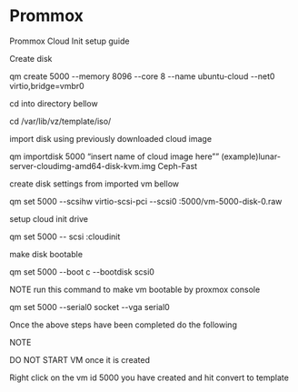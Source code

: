 # Prommox
Prommox
Cloud Init  setup guide 

Create disk 

qm create 5000 --memory 8096 --core 8 --name ubuntu-cloud --net0 virtio,bridge=vmbr0 

 

cd into directory bellow 

cd /var/lib/vz/template/iso/ 

 

import disk using previously downloaded cloud image 

qm importdisk 5000 “insert name of cloud image here”” (example)lunar-server-cloudimg-amd64-disk-kvm.img Ceph-Fast 

 

create disk settings from imported vm bellow 

qm set 5000 --scsihw virtio-scsi-pci --scsi0 <Ceph-Fast>:5000/vm-5000-disk-0.raw 

 

setup cloud init drive  

qm set 5000 -- scsi <Ceph-Fast>:cloudinit 

 

make disk bootable 

qm set 5000 --boot c --bootdisk scsi0 

 

NOTE run this command to make vm bootable by proxmox console 

qm set 5000 --serial0 socket --vga serial0 

 

 

Once the above steps have been completed do the following 

 

NOTE 

DO NOT START VM once it is created 

Right click on the vm id 5000 you have created and hit convert to template 
